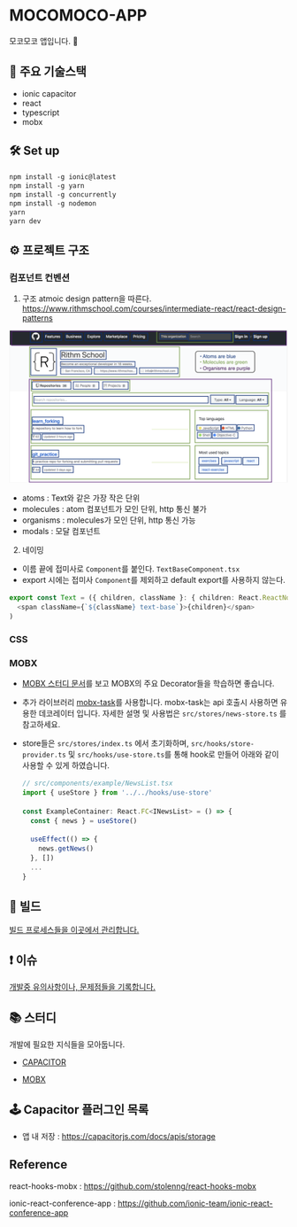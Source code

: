 # MOCOMOCO-APP

모코모코 앱입니다. 🐳

## 📱 주요 기술스택

- ionic capacitor
- react
- typescript
- mobx

## 🛠 Set up

```
npm install -g ionic@latest
npm install -g yarn
npm install -g concurrently
npm install -g nodemon
yarn
yarn dev
```

## ⚙️ 프로젝트 구조

### 컴포넌트 컨벤션

1. 구조
   atmoic design pattern을 따른다.
   https://www.rithmschool.com/courses/intermediate-react/react-design-patterns

![atomic](docs/img/atomic.png)

- atoms : Text와 같은 가장 작은 단위
- molecules : atom 컴포넌트가 모인 단위, http 통신 불가
- organisms : molecules가 모인 단위, http 통신 가능
- modals : 모달 컴포넌트

2. 네이밍

- 이름 끝에 접미사로 `Component`를 붙인다.
  `TextBaseComponent.tsx`
- export 시에는 접미사 `Component`를 제외하고 default export를 사용하지 않는다.

```typescript
export const Text = ({ children, className }: { children: React.ReactNode; className?: string }) => (
  <span className={`${className} text-base`}>{children}</span>
)
```

### CSS

### MOBX

- [MOBX 스터디 문서](docs/STUDY_MOBX.md)를 보고 MOBX의 주요 Decorator들을 학습하면 좋습니다.
- 추가 라이브러리 [mobx-task](https://github.com/jeffijoe/mobx-task)를 사용합니다. mobx-task는 api 호출시 사용하면 유용한 데코레이터 입니다. 자세한 설명 및 사용법은 `src/stores/news-store.ts` 를 참고하세요.
- store들은 `src/stores/index.ts` 에서 초기화하며, `src/hooks/store-provider.ts` 및 `src/hooks/use-store.ts`를 통해 hook로 만들어 아래와 같이 사용할 수 있게 하였습니다.

  ```typescript
  // src/components/example/NewsList.tsx
  import { useStore } from '../../hooks/use-store'

  const ExampleContainer: React.FC<INewsList> = () => {
    const { news } = useStore()

    useEffect(() => {
      news.getNews()
    }, [])
    ...
  }
  ```

## 🚀 빌드

[빌드 프로세스들을 이곳에서 관리합니다. ](docs/BUILD.md)

## ❗️ 이슈

[개발중 유의사항이나, 문제점들을 기록합니다. ](docs/ISSUE.md)

## 📚 스터디

개발에 필요한 지식들을 모아둡니다.

- [CAPACITOR](docs/STUDY_CAPACITOR.md)

- [MOBX](docs/STUDY_MOBX.md)

## 🕹 Capacitor 플러그인 목록

- 앱 내 저장 : https://capacitorjs.com/docs/apis/storage

## Reference

react-hooks-mobx : https://github.com/stolenng/react-hooks-mobx

ionic-react-conference-app : https://github.com/ionic-team/ionic-react-conference-app
